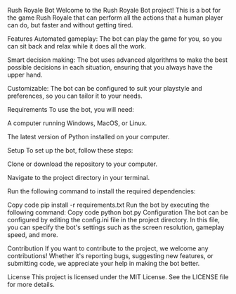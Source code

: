 Rush Royale Bot
Welcome to the Rush Royale Bot project! This is a bot for the game Rush Royale that can perform all the actions that a human player can do, but faster and without getting tired.

Features
Automated gameplay: The bot can play the game for you, so you can sit back and relax while it does all the work.

Smart decision making: The bot uses advanced algorithms to make the best possible decisions in each situation, ensuring that you always have the upper hand.

Customizable: The bot can be configured to suit your playstyle and preferences, so you can tailor it to your needs.

Requirements
To use the bot, you will need:

A computer running Windows, MacOS, or Linux.

The latest version of Python installed on your computer.

Setup
To set up the bot, follow these steps:

Clone or download the repository to your computer.

Navigate to the project directory in your terminal.

Run the following command to install the required dependencies:

Copy code
pip install -r requirements.txt
Run the bot by executing the following command:
Copy code
python bot.py
Configuration
The bot can be configured by editing the config.ini file in the project directory. In this file, you can specify the bot's settings such as the screen resolution, gameplay speed, and more.

Contribution
If you want to contribute to the project, we welcome any contributions! Whether it's reporting bugs, suggesting new features, or submitting code, we appreciate your help in making the bot better.

License
This project is licensed under the MIT License. See the LICENSE file for more details.
